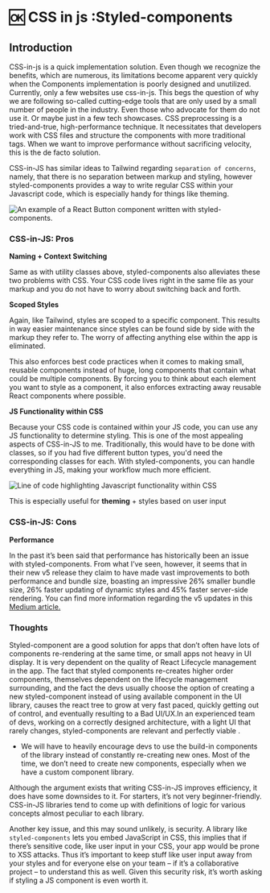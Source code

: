 # 🆗 CSS in js :Styled-components

## Introduction

CSS-in-js is a quick implementation solution. Even though we recognize the benefits, which are numerous, its limitations become apparent very quickly when the Components implementation is poorly designed and unutilized. Currently, only a few websites use css-in-js. This begs the question of why we are following so-called cutting-edge tools that are only used by a small number of people in the industry. Even those who advocate for them do not use it. Or maybe just in a few tech showcases. CSS preprocessing is a tried-and-true, high-performance technique. It necessitates that developers work with CSS files and structure the components with more traditional tags. When we want to improve performance without sacrificing velocity, this is the de facto solution.



CSS-in-JS has similar ideas to Tailwind regarding `separation of concerns`, namely, that there is no separation between markup and styling, however styled-components provides a way to write regular CSS within your Javascript code, which is especially handy for things like theming.

![An example of a React Button component written with styled-components.](../../../../.gitbook/assets/styled-comp1.png)

### **CSS-in-JS: Pros**

**Naming + Context Switching**

Same as with utility classes above, styled-components also alleviates these two problems with CSS. Your CSS code lives right in the same file as your markup and you do not have to worry about switching back and forth.

**Scoped Styles**

Again, like Tailwind, styles are scoped to a specific component. This results in way easier maintenance since styles can be found side by side with the markup they refer to. The worry of affecting anything else within the app is eliminated.&#x20;

This also enforces best code practices when it comes to making small, reusable components instead of huge, long components that contain what could be multiple components. By forcing you to think about each element you want to style as a component, it also enforces extracting away reusable React components where possible.

**JS Functionality within CSS**

Because your CSS code is contained within your JS code, you can use any JS functionality to determine styling. This is one of the most appealing aspects of CSS-in-JS to me. Traditionally, this would have to be done with classes, so if you had five different button types, you'd need the corresponding classes for each. With styled-components, you can handle everything in JS, making your workflow much more efficient.

![Line of code highlighting Javascript functionality within CSS](../../../../.gitbook/assets/styled-comp2.png)

This is especially useful for **theming** + styles based on user input

### **CSS-in-JS: Cons**

**Performance**

In the past it’s been said that performance has historically been an issue with styled-components. From what I’ve seen, however, it seems that in their new v5 release they claim to have made vast improvements to both performance and bundle size, boasting an impressive 26% smaller bundle size, 26% faster updating of dynamic styles and 45% faster server-side rendering. You can find more information regarding the v5 updates in this [Medium article.](https://medium.com/styled-components/announcing-styled-components-v5-beast-mode-389747abd987#:\~:text=Fast%2C%20faster%2C%20styled-components%20%F0%9F%8F%8E%F0%9F%92%A8\&text=1%20and%20another%2025%25%20boost,bundle%20size%20\(16.2kB%20vs.\))

### Thoughts

Styled-component are a good solution for apps that don’t often have lots of components re-rendering at the same time, or small apps not heavy in UI display. It is very dependent on the quality of React Lifecycle management in the app. The fact that styled components re-creates higher order components, themselves dependent on the lifecycle management surrounding, and the fact the devs usually choose the option of creating a new styled-component instead of using available component in the UI library, causes the react tree to grow at very fast paced, quickly getting out of control, and eventually resulting to a Bad UI/UX.In an experienced team of devs, working on a correctly designed architecture, with a light UI that rarely changes, styled-components are relevant and perfectly viable .

* We will have to heavily encourage devs to use the build-in components of the library instead of constantly re-creating new ones. Most of the time, we don’t need to create new components, especially when we have a custom component library.

Although the argument exists that writing CSS-in-JS improves efficiency, it does have some downsides to it. For starters, it’s not very beginner-friendly. CSS-in-JS libraries tend to come up with definitions of logic for various concepts almost peculiar to each library.

Another key issue, and this may sound unlikely, is security. A library like `styled-components` lets you embed JavaScript in CSS, this implies that if there’s sensitive code, like user input in your CSS, your app would be prone to XSS attacks. Thus it’s important to keep stuff like user input away from your styles and for everyone else on your team – if it’s a collaborative project – to understand this as well. Given this security risk, it’s worth asking if styling a JS component is even worth it.

